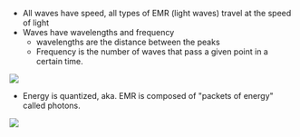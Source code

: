 
- All waves have speed, all types of EMR (light waves) travel at the speed of light
- Waves have wavelengths and frequency
	- wavelengths are the distance between the peaks
	- Frequency is the number of waves that pass a given point in a certain time.

**![](https://lh7-us.googleusercontent.com/uJXDHhHYZTlcbrYf6DksJ4WCCDc2v5tUFq6jI6GMRZ5m0Tv1Oo-FXf8NJNlnBc-8IA23agOQF6kTFiRmOwKGKVg00Xl2NFlxt4IUfG1P8POQ6jrUCC72eqOWfC3T_eOTe5EgmUNp1Gs4G2zgM6yQ_30)**

- Energy is quantized, aka. EMR is composed of "packets of energy" called photons.

**![](https://lh7-us.googleusercontent.com/yOive7950LnmUfh7VFy7Rc9K54ZVQw-Wf_MPs5l4DgE0Cdff5l9aT9oHSVD_Bl067tiUwrbCEkfwl5MCE7EVtH1p7ibZCSNpvLryyoW3D380l_PDOhWVRpGSkvkCTMg-inI_fFdPkrjnIm7dPKBwSuY)**

